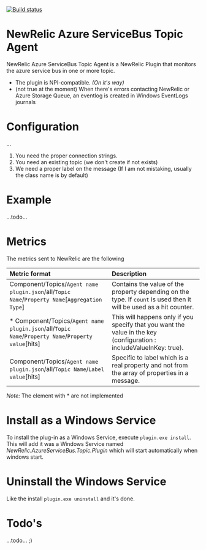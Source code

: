 [![Build status](https://ci.appveyor.com/api/projects/status/oe945ybj0o9uhgif/branch/master?svg=true)](https://ci.appveyor.com/project/Nordes/newrelic-azureservicebus-topic-plugin/branch/master)
# NewRelic Azure ServiceBus Topic Agent
NewRelic Azure ServiceBus Topic Agent is a NewRelic Plugin that monitors the azure service bus in one or more topic. 

* The plugin is NPI-compatible. *(On it's way)*
* (not true at the moment) When there's errors contacting NewRelic or Azure Storage Queue, an eventlog is created in Windows EventLogs journals

# Configuration
...
1. You need the proper connection strings.
2. You need an existing topic (we don't create if not exists)
3. We need a proper label on the message (If I am not mistaking, usually the class name is by default)

# Example
...todo...

# Metrics
The metrics sent to NewRelic are the following

| Metric format | Description |
| :------------ | :---------- |
| Component/Topics/`Agent name plugin.json`/all/`Topic Name`/`Property Name`[`Aggregation Type`] | Contains the value of the property depending on the type. If `count` is used then it will be used as a hit counter. |
| \* Component/Topics/`Agent name plugin.json`/all/`Topic Name`/`Property Name`/`Property value`[hits] | This will happens only if you specify that you want the value in the key (configuration : includeValueInKey: true). |
| Component/Topics/`Agent name plugin.json`/all/`Topic Name`/`Label value`[hits] | Specific to label which is a real property and not from the array of properties in a message. |


*Note:* The element with \* are not implemented

# Install as a Windows Service
To install the plug-in as a Windows Service, execute `plugin.exe install`. This will add it was a Windows Service named _NewRelic.AzureServiceBus.Topic.Plugin_ which will start automatically when windows start.

# Uninstall the Windows Service
Like the install `plugin.exe uninstall` and it's done.

# Todo's
...todo... ;)
